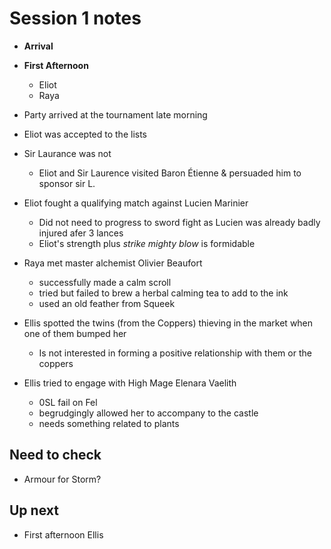 # Session 1 notes

- **Arrival**
- **First Afternoon**
  - Eliot
  - Raya

- Party arrived at the tournament late morning
- Eliot was accepted to the lists
- Sir Laurance was not
  - Eliot and Sir Laurence visited Baron Étienne & persuaded him to sponsor sir L.
- Eliot fought a qualifying match against Lucien Marinier
  - Did not need to progress to sword fight as Lucien was already badly injured afer 3 lances
  - Eliot's strength plus _strike mighty blow_ is formidable
- Raya met master alchemist Olivier Beaufort
  - successfully made a calm scroll
  - tried but failed to brew a herbal calming tea to add to the ink
  - used an old feather from Squeek
- Ellis spotted the twins (from the Coppers) thieving in the market when one of them bumped her
  - Is not interested in forming a positive relationship with them or the coppers
- Ellis tried to engage with High Mage Elenara Vaelith
  - 0SL fail on Fel
  - begrudgingly allowed her to accompany to the castle
  - needs something related to plants

## Need to check

- Armour for Storm?

## Up next

- First afternoon Ellis
